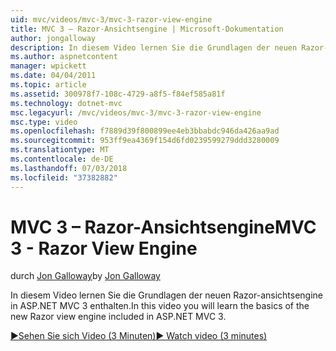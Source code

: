```yaml
---
uid: mvc/videos/mvc-3/mvc-3-razor-view-engine
title: MVC 3 – Razor-Ansichtsengine | Microsoft-Dokumentation
author: jongalloway
description: In diesem Video lernen Sie die Grundlagen der neuen Razor-ansichtsengine in ASP.NET MVC 3 enthalten.
ms.author: aspnetcontent
manager: wpickett
ms.date: 04/04/2011
ms.topic: article
ms.assetid: 300978f7-108c-4729-a8f5-f84ef585a81f
ms.technology: dotnet-mvc
msc.legacyurl: /mvc/videos/mvc-3/mvc-3-razor-view-engine
msc.type: video
ms.openlocfilehash: f7889d39f800899ee4eb3bbabdc946da426aa9ad
ms.sourcegitcommit: 953ff9ea4369f154d6fd0239599279ddd3280009
ms.translationtype: MT
ms.contentlocale: de-DE
ms.lasthandoff: 07/03/2018
ms.locfileid: "37382882"
---
```

<a name="mvc-3---razor-view-engine"></a><span data-ttu-id="29b5b-103">MVC 3 – Razor-Ansichtsengine</span><span class="sxs-lookup"><span data-stu-id="29b5b-103">MVC 3 - Razor View Engine</span></span>
====================
<span data-ttu-id="29b5b-104">durch [Jon Galloway](https://github.com/jongalloway)</span><span class="sxs-lookup"><span data-stu-id="29b5b-104">by [Jon Galloway](https://github.com/jongalloway)</span></span>

<span data-ttu-id="29b5b-105">In diesem Video lernen Sie die Grundlagen der neuen Razor-ansichtsengine in ASP.NET MVC 3 enthalten.</span><span class="sxs-lookup"><span data-stu-id="29b5b-105">In this video you will learn the basics of the new Razor view engine included in ASP.NET MVC 3.</span></span>

[<span data-ttu-id="29b5b-106">&#9654;Sehen Sie sich Video (3 Minuten)</span><span class="sxs-lookup"><span data-stu-id="29b5b-106">&#9654; Watch video (3 minutes)</span></span>](https://channel9.msdn.com/Blogs/ASP-NET-Site-Videos/mvc-3-razor-view-engine)
